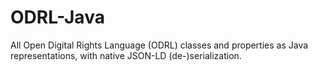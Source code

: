 # ODRL-Java
All Open Digital Rights Language (ODRL) classes and properties as Java representations, with native JSON-LD (de-)serialization.
